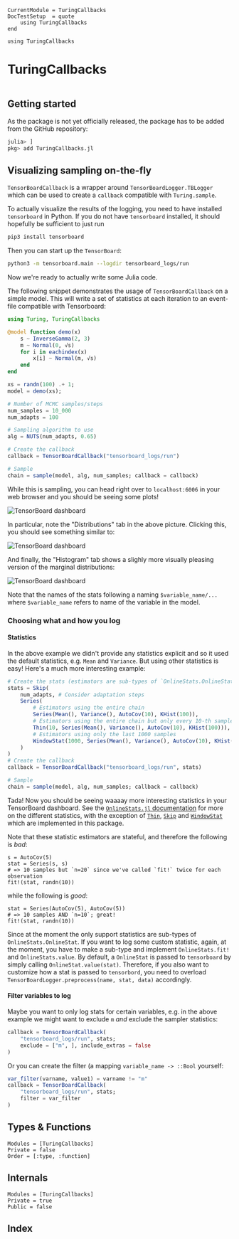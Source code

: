 ```@meta
CurrentModule = TuringCallbacks
DocTestSetup  = quote
    using TuringCallbacks
end
```

```@setup setup
using TuringCallbacks
```

# TuringCallbacks

```@contents
```

## Getting started
As the package is not yet officially released, the package has to be added from the GitHub repository:
```julia
julia> ]
pkg> add TuringCallbacks.jl
```

## Visualizing sampling on-the-fly
`TensorBoardCallback` is a wrapper around `TensorBoardLogger.TBLogger` which can be used to create a `callback` compatible with `Turing.sample`.

To actually visualize the results of the logging, you need to have installed `tensorboard` in Python. If you do not have `tensorboard` installed,
it should hopefully be sufficient to just run
```sh
pip3 install tensorboard
```
Then you can start up the `TensorBoard`:
```sh
python3 -m tensorboard.main --logdir tensorboard_logs/run
```
Now we're ready to actually write some Julia code.

The following snippet demonstrates the usage of `TensorBoardCallback` on a simple model. 
This will write a set of statistics at each iteration to an event-file compatible with Tensorboard:

```julia
using Turing, TuringCallbacks

@model function demo(x)
    s ~ InverseGamma(2, 3)
    m ~ Normal(0, √s)
    for i in eachindex(x)
        x[i] ~ Normal(m, √s)
    end
end

xs = randn(100) .+ 1;
model = demo(xs);

# Number of MCMC samples/steps
num_samples = 10_000
num_adapts = 100

# Sampling algorithm to use
alg = NUTS(num_adapts, 0.65)

# Create the callback
callback = TensorBoardCallback("tensorboard_logs/run")

# Sample
chain = sample(model, alg, num_samples; callback = callback)
```

While this is sampling, you can head right over to `localhost:6006` in your web browser and you should be seeing some plots!

![TensorBoard dashboard](assets/tensorboard_demo_initial_screen.png)

In particular, note the "Distributions" tab in the above picture. Clicking this, you should see something similar to:

![TensorBoard dashboard](assets/tensorboard_demo_distributions_screen.png)

And finally, the "Histogram" tab shows a slighly more visually pleasing version of the marginal distributions:

![TensorBoard dashboard](assets/tensorboard_demo_histograms_screen.png)

Note that the names of the stats following a naming `$variable_name/...` where `$variable_name` refers to name of the variable in the model.

### Choosing what and how you log
#### Statistics
In the above example we didn't provide any statistics explicit and so it used the default statistics, e.g. `Mean` and `Variance`. But using other statistics is easy! Here's a much more interesting example:
```julia
# Create the stats (estimators are sub-types of `OnlineStats.OnlineStat`)
stats = Skip(
    num_adapts, # Consider adaptation steps
    Series(
        # Estimators using the entire chain
        Series(Mean(), Variance(), AutoCov(10), KHist(100)),
        # Estimators using the entire chain but only every 10-th sample
        Thin(10, Series(Mean(), Variance(), AutoCov(10), KHist(100))),
        # Estimators using only the last 1000 samples
        WindowStat(1000, Series(Mean(), Variance(), AutoCov(10), KHist(100)))
    )
)
# Create the callback
callback = TensorBoardCallback("tensorboard_logs/run", stats)

# Sample
chain = sample(model, alg, num_samples; callback = callback)
```

Tada! Now you should be seeing waaaay more interesting statistics in your TensorBoard dashboard. See the [`OnlineStats.jl` documentation](https://joshday.github.io/OnlineStats.jl/latest/) for more on the different statistics, with the exception of [`Thin`](@ref), [`Skip`](@ref) and [`WindowStat`](@ref) which are implemented in this package.

Note that these statistic estimators are stateful, and therefore the following is *bad*:

```@repl setup
s = AutoCov(5)
stat = Series(s, s)
# => 10 samples but `n=20` since we've called `fit!` twice for each observation
fit!(stat, randn(10))
```
while the following is *good*:
```@repl setup
stat = Series(AutoCov(5), AutoCov(5))
# => 10 samples AND `n=10`; great!
fit!(stat, randn(10))
```

Since at the moment the only support statistics are sub-types of `OnlineStats.OnlineStat`. If you want to log some custom statistic, again, at the moment, you have to make a sub-type and implement `OnlineStats.fit!` and `OnlineStats.value`. By default, a `OnlineStat` is passed to `tensorboard` by simply calling `OnlineStat.value(stat)`. Therefore, if you also want to customize how a stat is passed to `tensorbord`, you need to overload `TensorBoardLogger.preprocess(name, stat, data)` accordingly.

#### Filter variables to log
Maybe you want to only log stats for certain variables, e.g. in the above example we might want to exclude `m` *and* exclude the sampler statistics:
```julia
callback = TensorBoardCallback(
    "tensorboard_logs/run", stats;
    exclude = ["m", ], include_extras = false
)
```
Or you can create the filter (a mapping `variable_name -> ::Bool` yourself:
```julia
var_filter(varname, value1) = varname != "m"
callback = TensorBoardCallback(
    "tensorboard_logs/run", stats;
    filter = var_filter
)
```

## Types & Functions

```@autodocs
Modules = [TuringCallbacks]
Private = false
Order = [:type, :function]
```

## Internals
```@autodocs
Modules = [TuringCallbacks]
Private = true
Public = false
```

## Index

```@index
```
